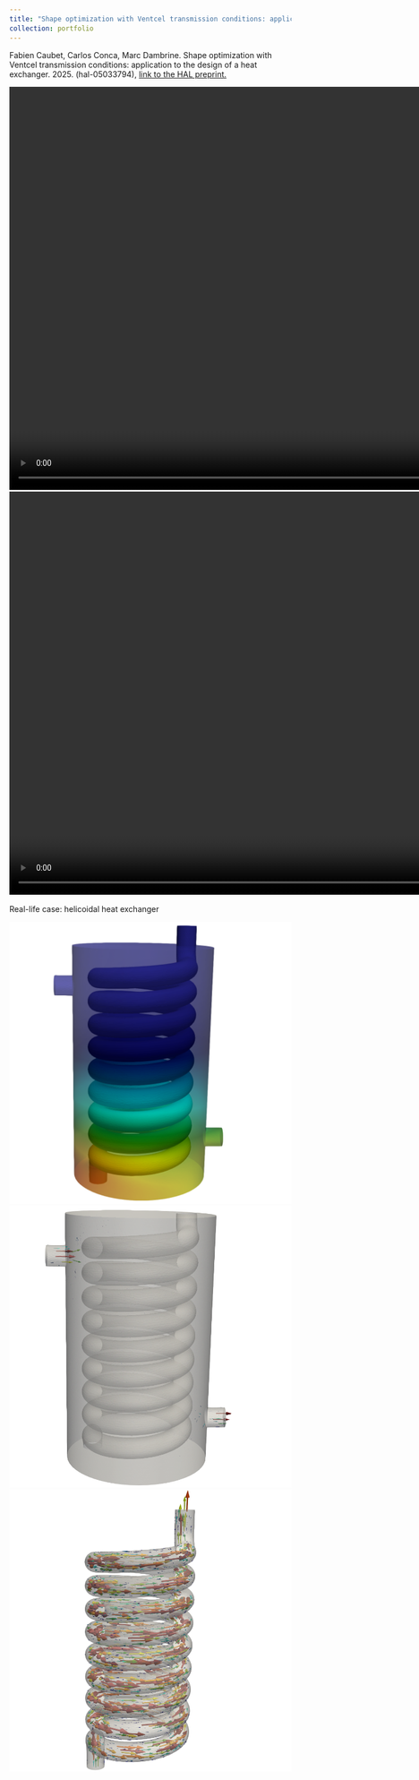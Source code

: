 ```yaml
---
title: "Shape optimization with Ventcel transmission conditions: application to the design of a heat exchanger"
collection: portfolio
---
```


Fabien Caubet, Carlos Conca, Marc Dambrine. Shape optimization with Ventcel transmission conditions: application to the design of a heat exchanger. 2025. (hal-05033794),
 <a href="https://hal.science/hal-05033794v1/document"> link to the HAL preprint.</a> 

<video width="1280" height="720" controls>
    <source src="/videos/TemperatureHE1Square.mp4" type="video/mp4">
</video>

<video width="1280" height="720" controls>
    <source src="/videos/TemperatureHE1Square.mp4" type="video/mp4">
</video>

Real-life case: helicoidal heat exchanger

<img src="/images/T0CaseHelix.png" alt="Helical heat exchanger" >

<img src="/images/ColdVelocityCaseHelix.png" alt="Isosurfes of the temperature of the cold fluid" >

<img src="/images/HotVelocityCaseHelix.png" alt="Isosurfes of the temperature of the hot fluid" class="inline"/>
